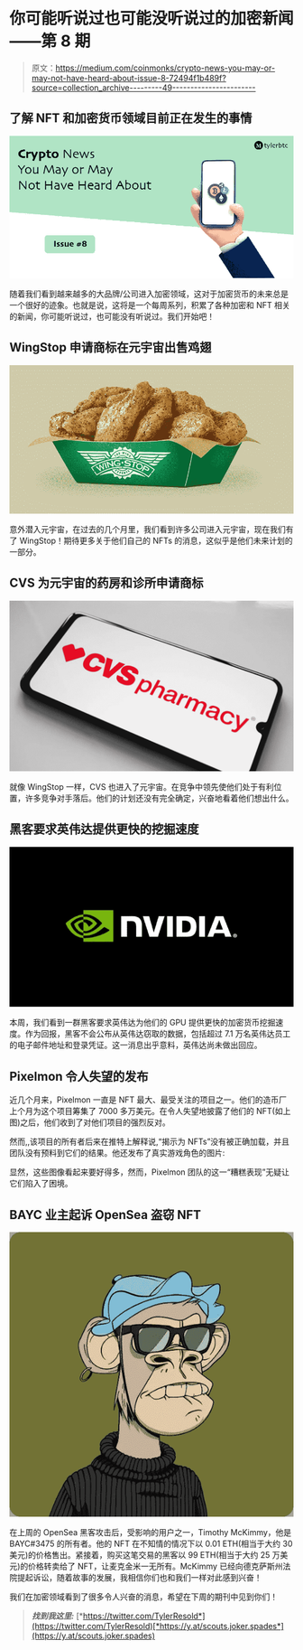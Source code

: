 # 你可能听说过也可能没听说过的加密新闻——第 8 期

> 原文：<https://medium.com/coinmonks/crypto-news-you-may-or-may-not-have-heard-about-issue-8-72494f1b489f?source=collection_archive---------49----------------------->

## 了解 NFT 和加密货币领域目前正在发生的事情

![](img/9ac6d4777ea23107342b4ed4c6310d2d.png)

随着我们看到越来越多的大品牌/公司进入加密领域，这对于加密货币的未来总是一个很好的迹象。也就是说，这将是一个每周系列，积累了各种加密和 NFT 相关的新闻，你可能听说过，也可能没有听说过。我们开始吧！

## WingStop 申请商标在元宇宙出售鸡翅

![](img/07da4d2428df0b732532302b74368936.png)

意外潜入元宇宙，在过去的几个月里，我们看到许多公司进入元宇宙，现在我们有了 WingStop！期待更多关于他们自己的 NFTs 的消息，这似乎是他们未来计划的一部分。

## CVS 为元宇宙的药房和诊所申请商标

![](img/5b05ab2cfe23d7a64b15e4446409b525.png)

就像 WingStop 一样，CVS 也进入了元宇宙。在竞争中领先使他们处于有利位置，许多竞争对手落后。他们的计划还没有完全确定，兴奋地看着他们想出什么。

## 黑客要求英伟达提供更快的挖掘速度

![](img/bb5290c52904aea764e0ba0305577800.png)

本周，我们看到一群黑客要求英伟达为他们的 GPU 提供更快的加密货币挖掘速度。作为回报，黑客不会公布从英伟达窃取的数据，包括超过 7.1 万名英伟达员工的电子邮件地址和登录凭证。这一消息出乎意料，英伟达尚未做出回应。

## Pixelmon 令人失望的发布

近几个月来，Pixelmon 一直是 NFT 最大、最受关注的项目之一。他们的造币厂上个月为这个项目筹集了 7000 多万美元。在令人失望地披露了他们的 NFT(如上图)之后，他们收到了对他们项目的强烈反对。

然而,,该项目的所有者后来在推特上解释说,“揭示为 NFTs”没有被正确加载，并且团队没有预料到它们的结果。他还发布了真实游戏角色的图片:

显然，这些图像看起来要好得多，然而，Pixelmon 团队的这一“糟糕表现”无疑让它们陷入了困境。

## BAYC 业主起诉 OpenSea 盗窃 NFT

![](img/1acc37357e22663125f64928f41a23ca.png)

在上周的 OpenSea 黑客攻击后，受影响的用户之一，Timothy McKimmy，他是 BAYC#3475 的所有者。他的 NFT 在不知情的情况下以 0.01 ETH(相当于大约 30 美元)的价格售出。紧接着，购买这笔交易的黑客以 99 ETH(相当于大约 25 万美元)的价格转卖给了 NFT，让麦克金米一无所有。McKimmy 已经向德克萨斯州法院提起诉讼，随着故事的发展，我相信你们也和我们一样对此感到兴奋！

我们在加密领域看到了很多令人兴奋的消息，希望在下周的期刊中见到你们！

> ***找到我这里:*** [*https://twitter.com/TylerResold*](https://twitter.com/TylerResold)[*https://y.at/scouts.joker.spades*](https://y.at/scouts.joker.spades)